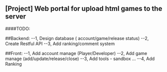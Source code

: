 
[Project] Web portal for upload html games to the server
-----------------------

####TODO:

##Backend:
--1, Design database ( account/game/release status)
--2, Create Restful API
--3, Add ranking/comment system

##Front:
--1, Add account manage (Player/Developer)
--2, Add game manage (add/update/release/close)
--3, Add tools - sandbox ...
--4, Add Ranking 
